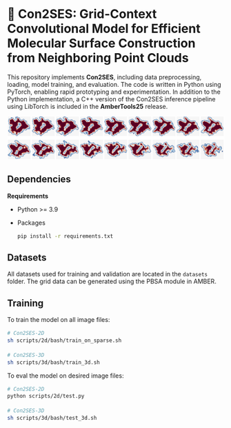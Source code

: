 # 🎑 Con2SES: Grid-Context Convolutional Model for Efficient Molecular Surface Construction from Neighboring Point Clouds

This repository implements **Con2SES**, including data preprocessing, loading, model training, and evaluation. The code is written in Python using PyTorch, enabling rapid prototyping and experimentation. In addition to the Python implementation, a C++ version of the Con2SES inference pipeline using LibTorch is included in the **AmberTools25** release.

![](assets/surface.png)


## Dependencies
**Requirements**

- Python >= 3.9

- Packages
    ```bash
    pip install -r requirements.txt
    ```

## Datasets
All datasets used for training and validation are located in the `datasets` folder. The grid data can be generated using the PBSA module in AMBER.

## Training
To train the model on all image files:
```bash
# Con2SES-2D
sh scripts/2d/bash/train_on_sparse.sh

# Con2SES-3D
sh scripts/3d/bash/train_3d.sh
```

To eval the model on desired image files:
```bash
# Con2SES-2D
python scripts/2d/test.py

# Con2SES-3D
sh scripts/3d/bash/test_3d.sh
```

